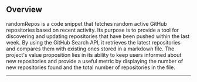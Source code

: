 ##  Overview

randomRepos is a code snippet that fetches random active GitHub repositories based on recent activity. Its purpose is to provide a tool for discovering and updating repositories that have been pushed within the last week. By using the GitHub Search API, it retrieves the latest repositories and compares them with existing ones stored in a markdown file. The project's value proposition lies in its ability to keep users informed about new repositories and provide a useful metric by displaying the number of new repositories found and the total number of repositories in the file.

---
